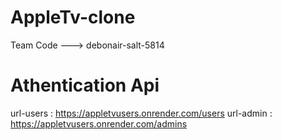 # AppleTv-clone
Team Code ---> debonair-salt-5814
# Athentication Api 
url-users :   https://appletvusers.onrender.com/users
url-admin : https://appletvusers.onrender.com/admins

